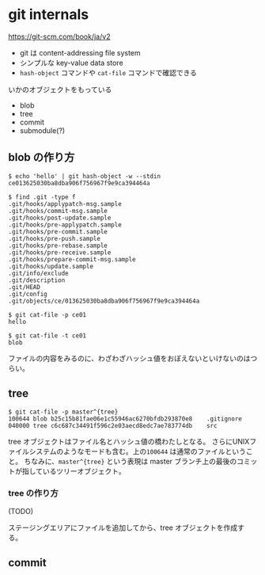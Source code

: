 # git internals

https://git-scm.com/book/ja/v2

* git は content-addressing file system
* シンプルな key-value data store
* `hash-object` コマンドや `cat-file` コマンドで確認できる

いかのオブジェクトをもっている

* blob
* tree
* commit
* submodule(?)

## blob の作り方

```
$ echo 'hello' | git hash-object -w --stdin
ce013625030ba8dba906f756967f9e9ca394464a

$ find .git -type f
.git/hooks/applypatch-msg.sample
.git/hooks/commit-msg.sample
.git/hooks/post-update.sample
.git/hooks/pre-applypatch.sample
.git/hooks/pre-commit.sample
.git/hooks/pre-push.sample
.git/hooks/pre-rebase.sample
.git/hooks/pre-receive.sample
.git/hooks/prepare-commit-msg.sample
.git/hooks/update.sample
.git/info/exclude
.git/description
.git/HEAD
.git/config
.git/objects/ce/013625030ba8dba906f756967f9e9ca394464a

$ git cat-file -p ce01
hello

$ git cat-file -t ce01
blob
```

ファイルの内容をみるのに、わざわざハッシュ値をおぼえないといけないのはつらい。

## tree

```
$ git cat-file -p master^{tree}
100644 blob b25c15b81fae06e1c55946ac6270bfdb293870e8    .gitignore
040000 tree c6c687c34491f596c2e03aecd8edc7ae783774db    src
```
tree オブジェクトはファイル名とハッシュ値の橋わたしとなる。
さらにUNIXファイルシステムのようなモードも含む。上の`100644` は通常のファイルということ。
ちなみに、`master^{tree}` という表現は master ブランチ上の最後のコミットが指しているツリーオブジェクト。

### tree の作り方

(TODO)

ステージングエリアにファイルを追加してから、tree オブジェクトを作成する。

## commit
